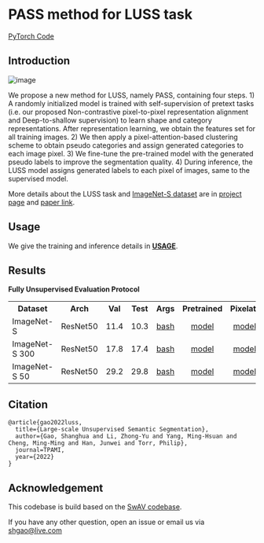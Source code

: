 # PASS method for LUSS task

[PyTorch Code](https://github.com/LUSSeg/PASS)

## Introduction
![image](https://user-images.githubusercontent.com/20515144/196449430-5ac6a88c-24ea-4a82-8a45-cd244aeb0b3b.png)

We propose a new method for LUSS, namely PASS, containing four steps. 1) A randomly initialized model is trained with self-supervision of pretext tasks (i.e. our proposed Non-contrastive pixel-to-pixel representation alignment and Deep-to-shallow supervision) to learn shape and category representations. After representation learning, we obtain the features set for all training images. 2) We then apply a pixel-attention-based clustering scheme to obtain pseudo categories and assign generated categories to each image pixel. 3) We fine-tune the pre-trained model with the generated pseudo labels to improve the segmentation quality. 4) During inference, the LUSS model assigns generated labels to each pixel of images, same to the supervised model. 

More details about the LUSS task and [ImageNet-S dataset](https://github.com/LUSSeg/ImageNet-S) are in [project page](https://LUSSeg.github.io/) and [paper link](https://arxiv.org/abs/2106.03149).



## Usage
We give the training and inference details in **[USAGE](USAGE.md)**.
## Results
**Fully Unsupervised Evaluation Protocol**
<table><tbody>
<!-- START TABLE -->
<!-- TABLE HEADER -->
<th valign="bottom">Dataset</th>
<th valign="bottom">Arch</th>
<th valign="bottom">Val</th>
<th valign="bottom">Test</th>
<th valign="bottom">Args</th>
<th valign="bottom">Pretrained</th>
<th valign="bottom">Pixelatt</th>
<th valign="bottom">Centroid</th>
<th valign="bottom">Finetuned</th>
<!-- TABLE BODY -->
<tr>
<td align="left">ImageNet-S</td>
<td align="center">ResNet50</td>
<td align="center">11.4</td>
<td align="center">10.3</td>
<td align="center"><a href="scripts/luss919_pass_jt.sh">bash</a></td>
<td align="center"><a href="">model</a></td>
<td align="center"><a href="">model</a></td>
<td align="center"><a href="">centroid</a></td>
<td align="center"><a href="">model</a></td>
</tr>
<td align="left">ImageNet-S 300</td>
<td align="center">ResNet50</td>
<td align="center">17.8</td>
<td align="center">17.4</td>
<td align="center"><a href="scripts/luss300_pass_jt.sh">bash</a></td>
<td align="center"><a href="">model</a></td>
<td align="center"><a href="">model</a></td>
<td align="center"><a href="">centroid</a></td>
<td align="center"><a href="">model</a></td>
</tr>
</tr>
<td align="left">ImageNet-S 50</td>
<td align="center">ResNet50</td>
<td align="center">29.2</td>
<td align="center">29.8</td>
<td align="center"><a href="scripts/luss50_pass_jt.sh">bash</a></td>
<td align="center"><a href="">model</a></td>
<td align="center"><a href="">model</a></td>
<td align="center"><a href="">centroid</a></td>
<td align="center"><a href="">model</a></td>
</tr>
</tbody></table>

## Citation
```
@article{gao2022luss,
  title={Large-scale Unsupervised Semantic Segmentation},
  author={Gao, Shanghua and Li, Zhong-Yu and Yang, Ming-Hsuan and Cheng, Ming-Ming and Han, Junwei and Torr, Philip},
  journal=TPAMI,
  year={2022}
}
```

## Acknowledgement

This codebase is build based on the [SwAV codebase](https://github.com/facebookresearch/swav).

If you have any other question, open an issue or email us via shgao@live.com


